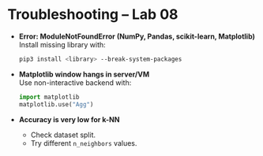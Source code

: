 # Troubleshooting – Lab 08

- **Error: ModuleNotFoundError (NumPy, Pandas, scikit-learn, Matplotlib)**  
  Install missing library with:  
  ```bash
  pip3 install <library> --break-system-packages
  ```

- **Matplotlib window hangs in server/VM**  
  Use non-interactive backend with:  
  ```python
  import matplotlib
  matplotlib.use("Agg")
  ```

- **Accuracy is very low for k-NN**  
  - Check dataset split.  
  - Try different `n_neighbors` values.
